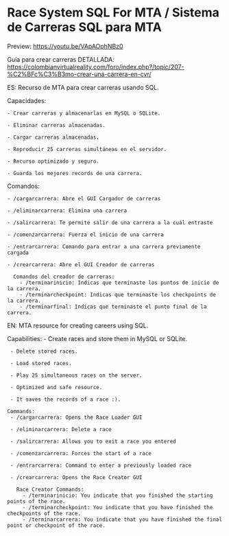 # Race System SQL For MTA / Sistema de Carreras SQL para MTA

Preview: https://youtu.be/VApAOphNBz0

Guía para crear carreras DETALLADA: https://colombianvirtualreality.com/foro/index.php?/topic/207-%C2%BFc%C3%B3mo-crear-una-carrera-en-cvr/

ES: 
  Recurso de MTA para crear carreras usando SQL. 
  
  Capacidades:
    
    - Crear carreras y almacenarlas en MySQL o SQLite.
    
    - Eliminar carreras almacenadas.
    
    - Cargar carreras almacenadas.
    
    - Reproducir 25 carreras simultáneas en el servidor.
    
    - Recurso optimizado y seguro.
    
    - Guarda los mejores records de una carrera.
    
   Comandos:
    
    - /cargarcarrera: Abre el GUI Cargador de carreras
    
    - /eliminarcarrera: Elimina una carrera
    
    - /salircarrera: Te permite salir de una carrera a la cuál entraste
    
    - /comenzarcarrera: Fuerza el inicio de una carrera
    
    - /entrarcarrera: Comando para entrar a una carrera previamente cargada
    
    - /crearcarrera: Abre el GUI Creador de carreras
    
      Comandos del creador de carreras:
        - /terminarinicio: Indicas que terminaste los puntos de inicio de la carrera.
        - /terminarcheckpoint: Indicas que terminaste los checkpoints de la carrera.
        - /terminarfinal: Indicas que terminaste el punto final de la carrera.

EN: 
  MTA resource for creating careers using SQL.
  
   Capabilities:
     - Create races and store them in MySQL or SQLite.
    
     - Delete stored races.
    
     - Load stored races.
    
     - Play 25 simultaneous races on the server.
    
     - Optimized and safe resource.
     
     - It saves the records of a race :).
    
    Commands:
     - /cargarcarrera: Opens the Race Loader GUI
    
     - /eliminarcarrera: Delete a race
    
     - /salircarrera: Allows you to exit a race you entered
    
     - /comenzarcarrera: Forces the start of a race
    
     - /entrarcarrera: Command to enter a previously loaded race
    
     - /crearcarrera: Opens the Race Creator GUI
    
       Race Creator Commands:
         - /terminarinicio: You indicate that you finished the starting points of the race.
         - /terminarcheckpoint: You indicate that you have finished the checkpoints of the race.
         - /terminarcarrera: You indicate that you have finished the final point or checkpoint of the race.
        
    

